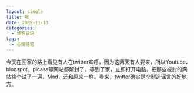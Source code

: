 ```yaml
---
layout: single
title: 唉
date: 2009-11-13
categories:
  - 博客日记
tags:
  - 心情随笔
---
```


今天在回家的路上看见有人在twitter欢呼，因为这两天有人要来，所以Youtube、blogspot、picasa等网站都解封了。等到了家，立即打开电脑，把那些被封的网站挨个试了一遍，Mad，还和原来一样。看来，twitter确实是个制造谣言的好地方。
